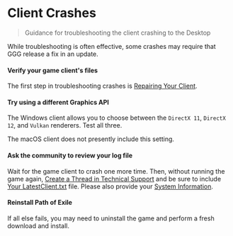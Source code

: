# Client Crashes

> Guidance for troubleshooting the client crashing to the Desktop

<tip>

While troubleshooting is often effective, some crashes may require that GGG release a fix in an update.

</tip>

<steps level="4">

#### Verify your game client's files

The first step in troubleshooting crashes is [Repairing Your Client](/miscellaneous/other/repair-the-client).

#### Try using a different Graphics API

The Windows client allows you to choose between the `DirectX 11`, `DirectX 12`, and `Vulkan` renderers. Test all three.

<warning>

The macOS client does not presently include this setting.

</warning>

#### Ask the community to review your log file

Wait for the game client to crash one more time. Then, without running the game again, [Create a Thread in Technical Support](/miscellaneous/other/create-a-thread-in-technical-support) and be sure to include [Your LatestClient.txt](/information/log-file) file. Please also provide your [System Information](/information/system-info).

#### Reinstall Path of Exile

If all else fails, you may need to uninstall the game and perform a fresh download and install.

</steps>
